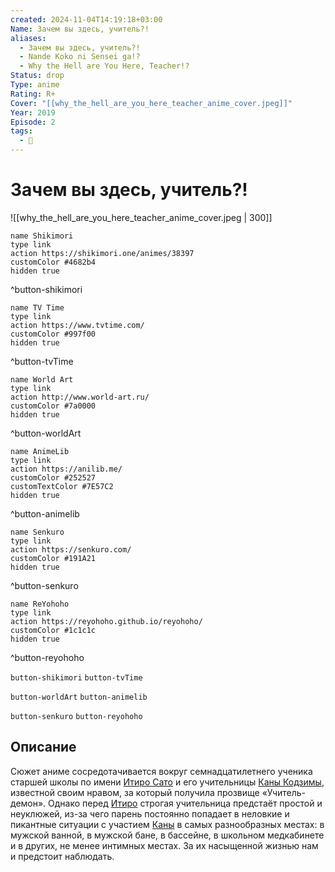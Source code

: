 ```yaml
---
created: 2024-11-04T14:19:18+03:00
Name: Зачем вы здесь, учитель?!
aliases:
  - Зачем вы здесь, учитель?!
  - Nande Koko ni Sensei ga!?
  - Why the Hell are You Here, Teacher!?
Status: drop
Type: anime
Rating: R+
Cover: "[[why_the_hell_are_you_here_teacher_anime_cover.jpeg]]"
Year: 2019
Episode: 2
tags:
  - 🔞
---
```


# Зачем вы здесь, учитель?!

![[why_the_hell_are_you_here_teacher_anime_cover.jpeg | 300]]

```button
name Shikimori
type link
action https://shikimori.one/animes/38397
customColor #4682b4
hidden true
```
^button-shikimori

```button
name TV Time
type link
action https://www.tvtime.com/
customColor #997f00
hidden true
```
^button-tvTime

```button
name World Art
type link
action http://www.world-art.ru/
customColor #7a0000
hidden true
```
^button-worldArt

```button
name AnimeLib
type link
action https://anilib.me/
customColor #252527
customTextColor #7E57C2
hidden true
```
^button-animelib

```button
name Senkuro
type link
action https://senkuro.com/
customColor #191A21
hidden true
```
^button-senkuro

```button
name ReYohoho
type link
action https://reyohoho.github.io/reyohoho/
customColor #1c1c1c
hidden true
```
^button-reyohoho

`button-shikimori` `button-tvTime`

`button-worldArt` `button-animelib`

`button-senkuro` `button-reyohoho`

## Описание

Сюжет аниме сосредотачивается вокруг семнадцатилетнего ученика старшей школы по имени [Итиро Сато](https://shikimori.one/characters/153968-ichirou-satou) и его учительницы [Каны Кодзимы](https://shikimori.one/characters/153967-kana-kojima), известной своим нравом, за который получила прозвище «Учитель-демон». Однако перед [Итиро](https://shikimori.one/characters/153968-ichirou-satou) строгая учительница предстаёт простой и неуклюжей, из-за чего парень постоянно попадает в неловкие и пикантные ситуации с участием [Каны](https://shikimori.one/characters/153967-kana-kojima) в самых разнообразных местах: в мужской ванной, в мужской бане, в бассейне, в школьном медкабинете и в других, не менее интимных местах. За их насыщенной жизнью нам и предстоит наблюдать.
